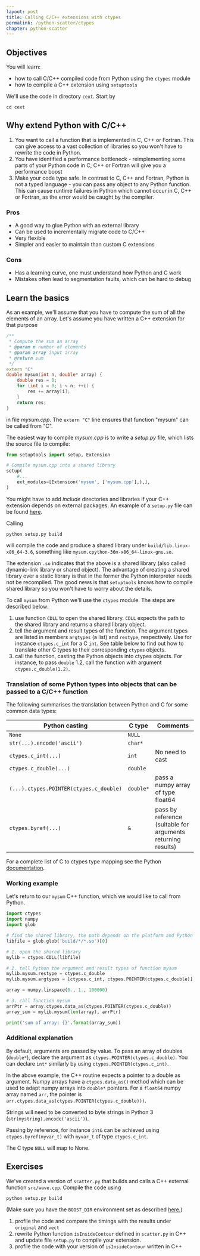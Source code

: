 ```yaml
---
layout: post
title: Calling C/C++ extensions with ctypes
permalink: /python-scatter/ctypes
chapter: python-scatter
---
```


## Objectives

You will learn:

* how to call C/C++ compiled code from Python using the `ctypes` module
* how to compile a C++ extension using `setuptools`

We'll use the code in directory `cext`. Start by
```
cd cext
```

## Why extend Python with C/C++

 1. You want to call a function that is implemented in C, C++ or Fortran. This can give access to a vast collection of libraries so you won't have to rewrite the code in Python.
 2. You have identified a performance bottleneck - reimplementing some parts of your Python code in C, C++ or Fortran will give you a performance boost
 3. Make your code type safe. In contrast to C, C++ and Fortran, Python is not a typed language - you can pass any object to any Python function.  This can cause runtime failures in Python which cannot occur in C, C++ or Fortran, as the error would be caught by the compiler. 

### Pros

 * A good way to glue Python with an external library
 * Can be used to incrementally migrate code to C/C++
 * Very flexible
 * Simpler and easier to maintain than custom C extensions 

### Cons

 * Has a learning curve, one must understand how Python and C work
 * Mistakes often lead to segmentation faults, which can be hard to debug

## Learn the basics 

As an example, we'll assume that you have to compute the sum of all the elements of an array. Let's assume you have written a C++ extension for that purpose
```cpp
/** 
 * Compute the sum an array
 * @param n number of elements
 * @param array input array
 * @return sum
 */
extern "C"
double mysum(int n, double* array) {
    double res = 0;
    for (int i = 0; i < n; ++i) {
        res += array[i];
    }
    return res;
}
```
in file *mysum.cpp*. The `extern "C"` line ensures that function "mysum" can be called from "C".

The easiest way to compile *mysum.cpp* is to write a *setup.py* file, which lists the source file to compile:
```python
from setuptools import setup, Extension

# Compile mysum.cpp into a shared library 
setup(
    #...
    ext_modules=[Extension('mysum', ['mysum.cpp'],),],
)
```
You might have to add *include* directories and libraries if your C++ extension depends on external packages. 
An example of a `setup.py` file can be found [here](https://raw.githubusercontent.com/pletzer/scatter/master/cext/setup.py). 

Calling 
```
python setup.py build
```
will compile the code and produce a shared library under `build/lib.linux-x86_64-3.6`, something like `mysum.cpython-36m-x86_64-linux-gnu.so`.

The extension `.so` indicates that the above is a shared library (also called dynamic-link library or shared object). The advantage of creating a shared library over a static library is that in the former the Python interpreter needs not be recompiled. The good news is that `setuptools` knows how to compile shared library so you won't have to worry about the details.

To call  `mysum` from Python we'll use the `ctypes` module. The steps are described below:

 1. use function `CDLL` to open the shared library. `CDLL` expects the path to the shared library and returns a shared library object.
 2. tell the argument and result types of the function. The argument types are listed in members `argtypes` (a list) and `restype`, respectively. Use for instance `ctypes.c_int` for a C `int`. See table below to find out how to translate other C types to their corresponding `ctypes` objects.
 3. call the function, casting the Python objects into ctypes objects. For instance, to pass `double` 1.2, call the function with argument `ctypes.c_double(1.2)`.

### Translation of some Python types into objects that can be passed to a C/C++ function

The following summarises the translation between Python and C for some common data types: 

| Python casting                            | C type            | Comments                                      |
|-------------------------------------------|-------------------|-----------------------------------------------|
| `None`                                    | `NULL`            |                                               |
| `str(...).encode('ascii')`                | `char*`           |                                               |
| `ctypes.c_int(...)`                       | `int`             | No need to cast                               |
| `ctypes.c_double(...)`                    | `double`          |                                               |
| `(...).ctypes.POINTER(ctypes.c_double)`   | `double*`         | pass a numpy array of type float64            |
| `ctypes.byref(...)`                       | `&`               | pass by reference (suitable for arguments returning results)                             |      


For a complete list of C to ctypes type mapping see the Python [documentation](https://docs.python.org/3/library/ctypes.html).


### Working example

Let's return to our `mysum` C++ function, which we would like to call from Python.
```python
import ctypes
import numpy
import glob

# find the shared library, the path depends on the platform and Python version
libfile = glob.glob('build/*/*.so')[0]

# 1. open the shared library
mylib = ctypes.CDLL(libfile)

# 2. tell Python the argument and result types of function mysum
mylib.mysum.restype = ctypes.c_double
mylib.mysum.argtypes = [ctypes.c_int, ctypes.POINTER(ctypes.c_double)]

array = numpy.linspace(0., 1., 100000)

# 3. call function mysum
arrPtr = array.ctypes.data_as(ctypes.POINTER(ctypes.c_double))
array_sum = mylib.mysum(len(array), arrPtr)

print('sum of array: {}'.format(array_sum))
```

### Additional explanation

By default, arguments are passed by value. To pass an array of doubles (`double*`), declare the argument as `ctypes.POINTER(ctypes.c_double)`. You can declare `int*` similarly by using `ctypes.POINTER(ctypes.c_int)`.

In the above example, the C++ routine expects a pointer to a double as argument. Numpy arrays have a `ctypes.data_as()` method which can be used to adapt numpy arrays into `double*` pointers. For a `float64` numpy array named `arr`, the pointer is `arr.ctypes.data_as(ctypes.POINTER(ctypes.c_double)))`.

Strings will need to be converted to byte strings in Python 3 (`str(mystring).encode('ascii')`).

Passing by reference, for instance `int&` can be achieved using `ctypes.byref(myvar_t)` with `myvar_t` of type `ctypes.c_int`. 

The C type `NULL` will map to None.




## Exercises

We've created a version of `scatter.py` that builds and calls a C++ external function `src/wave.cpp`. Compile the code using
```
python setup.py build
```
(Make sure you have the `BOOST_DIR` environment set as described [here.](https://nesi.github.io/perf-training/python-scatter/introduction))

 1. profile the code and compare the timings with the results under `original` and `vect`
 2. rewrite Python function `isInsideContour` defined in `scatter.py` in C++ and update file `setup.py` to compile your extension. 
 3. profile the code with your version of `isInsideContour` written in C++


